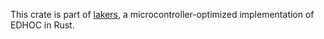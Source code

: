 This crate is part of [lakers], a microcontroller-optimized implementation of EDHOC in Rust.

[lakers]: https://crates.io/crates/lakers
